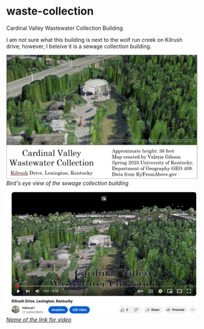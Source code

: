 # waste-collection
Cardinal Valley Wastewater Collection Building


I am not sure what this building is next to the wolf run creek on Kilrush drive; however, I beleive it is a sewage collection building. 

![Cardinal Valley Wastewater Collection Building](kilrush-map.jpg)  
_Bird's eye view of the sewage collection building_

![Screenshot of animation](animation.jpg)  
_[Name of the link for video](https://youtu.be/ooE3L0TlDsk)_